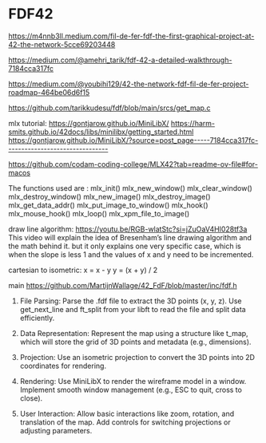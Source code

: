# FDF42

https://m4nnb3ll.medium.com/fil-de-fer-fdf-the-first-graphical-project-at-42-the-network-5cce69203448

https://medium.com/@amehri_tarik/fdf-42-a-detailed-walkthrough-7184cca317fc

https://medium.com/@youbihi129/42-the-network-fdf-fil-de-fer-project-roadmap-464be06d6f15

https://github.com/tarikkudesu/fdf/blob/main/srcs/get_map.c


mlx tutorial:
https://gontjarow.github.io/MiniLibX/
https://harm-smits.github.io/42docs/libs/minilibx/getting_started.html
https://gontjarow.github.io/MiniLibX/?source=post_page-----7184cca317fc--------------------------------

https://github.com/codam-coding-college/MLX42?tab=readme-ov-file#for-macos

The functions used are :
mlx_init()
mlx_new_window()
mlx_clear_window()
mlx_destroy_window()
mlx_new_image()
mlx_destroy_image()
mlx_get_data_addr()
mlx_put_image_to_window()
mlx_hook()
mlx_mouse_hook()
mlx_loop()
mlx_xpm_file_to_image()


draw line algorithm:
https://youtu.be/RGB-wlatStc?si=jZuOaV4Hl028tf3a This video will explain the idea of Bresenham’s line drawing algorithm and the math behind it. but it only explains one very specific case, which is when the slope is less 1 and the values of x and y need to be incremented.

cartesian to isometric:
x = x - y
y = (x + y) / 2


main
https://github.com/MartijnWallage/42_FdF/blob/master/inc/fdf.h



1. File Parsing:
Parse the .fdf file to extract the 3D points (x, y, z).
Use get_next_line and ft_split from your libft to read the file and split data efficiently.

2. Data Representation:
Represent the map using a structure like t_map, which will store the grid of 3D points and metadata (e.g., dimensions).

3. Projection:
Use an isometric projection to convert the 3D points into 2D coordinates for rendering.

4. Rendering:
Use MiniLibX to render the wireframe model in a window.
Implement smooth window management (e.g., ESC to quit, cross to close).

5. User Interaction:
Allow basic interactions like zoom, rotation, and translation of the map.
Add controls for switching projections or adjusting parameters.